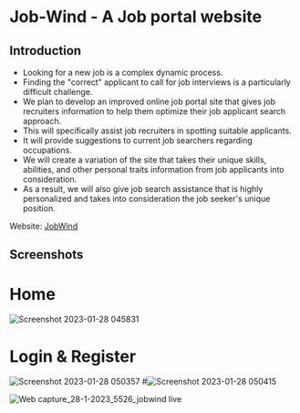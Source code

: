 # Job-Wind - A Job portal website

## Introduction ##

* Looking for a new job is a complex dynamic process.
* Finding the "correct" applicant to call for job interviews is a particularly difficult challenge. 
* We plan to develop an improved online job portal site that gives job recruiters information to help them optimize their job applicant search approach. 
* This will specifically assist job recruiters in spotting suitable applicants. 
* It will provide suggestions to current job searchers regarding occupations. 
* We will create a variation of the site that takes their unique skills, abilities, and other personal traits information from job applicants into consideration. 
* As a result, we will also give job search assistance that is highly personalized and takes into consideration the job seeker's unique position.

Website: [JobWind](https://jobwind.live/)

## Screenshots ##

# Home #
![Screenshot 2023-01-28 045831](https://user-images.githubusercontent.com/98567144/215225439-1f4ef69f-2972-4d82-be9c-5f3a38868423.png)
# Login & Register #
![Screenshot 2023-01-28 050357](https://user-images.githubusercontent.com/98567144/215225479-42c0a095-435a-4f94-b0b3-4f269b492554.png)
#![Screenshot 2023-01-28 050415](https://user-images.githubusercontent.com/98567144/215225490-5e7be0d1-9c2b-4d2a-bfef-bcd248defedf.png)

![Web capture_28-1-2023_5526_jobwind live](https://user-images.githubusercontent.com/98567144/215225525-602b6d3a-3219-4d4e-8315-520f5d4361e5.jpeg)
